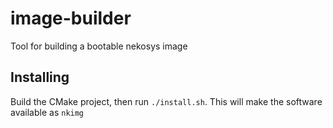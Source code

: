 # image-builder
Tool for building a bootable nekosys image

## Installing
Build the CMake project, then run `./install.sh`.
This will make the software available as `nkimg`